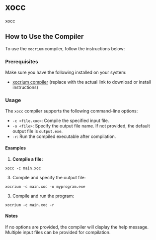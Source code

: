 # xocc
xocc

## How to Use the Compiler

To use the `xocrium` compiler, follow the instructions below:

### Prerequisites

Make sure you have the following installed on your system:

- [xocrium compiler](link-to-compiler) (replace with the actual link to download or install instructions)

### Usage

The `xocc` compiler supports the following command-line options:

- `-c <file.xoc>`: Compile the specified input file.
- `-o <file>`: Specify the output file name. If not provided, the default output file is `output.exe`.
- `-r`: Run the compiled executable after compilation.

#### Examples

1. **Compile a file:**

  `xocc -c main.xoc`
   
3. Compile and specify the output file:

  `xocrium -c main.xoc -o myprogram.exe`

3. Compile and run the program:

  `xocrium -c main.xoc -r`

#### Notes

  If no options are provided, the compiler will display the help message.
  Multiple input files can be provided for compilation.
